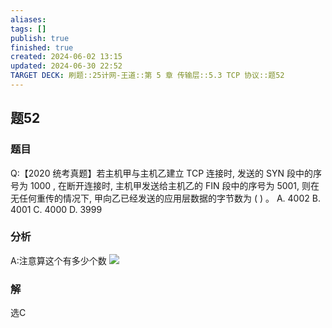 ```yaml
---
aliases: 
tags: []
publish: true
finished: true
created: 2024-06-02 13:15
updated: 2024-06-30 22:52
TARGET DECK: 刷题::25计网-王道::第 5 章 传输层::5.3 TCP 协议::题52
---
```


## 题52
### 题目
Q:【2020 统考真题】若主机甲与主机乙建立 TCP 连接时, 发送的 SYN 段中的序号为 1000 , 在断开连接时, 主机甲发送给主机乙的 FIN 段中的序号为 5001, 则在无任何重传的情况下, 甲向乙已经发送的应用层数据的字节数为 ( ) 。
A. 4002 B. 4001 C. 4000 D. 3999
### 分析
A:注意算这个有多少个数
![](https://img.hwenyi.live/202406302254766.webp)
### 解
选C

